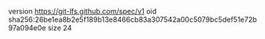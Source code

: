 version https://git-lfs.github.com/spec/v1
oid sha256:26be1ea8b2e5f189b13e8466cb83a307542a00c5079bc5def51e72b97a094e0e
size 24
